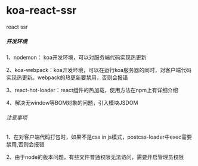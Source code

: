 # koa-react-ssr
react ssr

##### 开发环境

1、nodemon： koa开发环境，可以对服务端代码实现热更新

2、koa-webpack：koa开发坏境，可以在运行koa服务器的同时，对客户端代码实现热更新。webpack的热更新要禁用，否则会报错

3、react-hot-loader：react组件的热加载，使用方法在npm上有详细介绍

4、解决无window等BOM对象的问题，引入模块JSDOM

###### 注意事项

1、在对客户端代码打包时，如果不是css in js模式，postcss-loader中exec需要禁用,否则会报错

2、由于node的版本问题，有些文件普通权限无法访问，需要开启管理员权限
